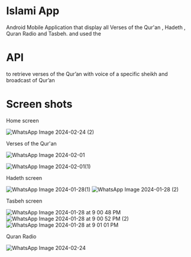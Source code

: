 <h1> Islami App </h1>
Android Mobile Application that display all Verses of the Qur'an , Hadeth , Quran Radio and Tasbeh.
and used the <h1>API</h1> to retrieve verses of the Qur’an with voice of a specific sheikh and broadcast of Qur’an
<h1> Screen shots</h1>
Home screen

![WhatsApp Image 2024-02-24 (2)](https://github.com/NadaMansour20/IslamiApp/assets/125664031/88ccc53a-9a13-4fea-8f1c-c9b48cbe5dba)

Verses of the Qur'an

![WhatsApp Image 2024-02-01 ](https://github.com/NadaMansour20/IslamiApp/assets/125664031/5b25646e-d181-4605-aaf9-a4ba720a41d6)

![WhatsApp Image 2024-02-01(1)](https://github.com/NadaMansour20/IslamiApp/assets/125664031/e2c5ad64-a8fc-4d99-8e00-ec8e5d81805e)


Hadeth screen

![WhatsApp Image 2024-01-28(1)](https://github.com/NadaMansour20/IslamiApp/assets/125664031/36453285-6125-43af-9cc6-bc7db3738407)
![WhatsApp Image 2024-01-28 (2)](https://github.com/NadaMansour20/IslamiApp/assets/125664031/dd7fc42c-b8c6-4cf0-98b2-9f42873a75bf)


Tasbeh screen

![WhatsApp Image 2024-01-28 at 9 00 48 PM](https://github.com/NadaMansour20/IslamiApp/assets/125664031/451d05ac-ec3e-45a3-8b77-9b4bb5fcfbe9)
![WhatsApp Image 2024-01-28 at 9 00 52 PM (2)](https://github.com/NadaMansour20/IslamiApp/assets/125664031/9326fc23-4894-41e0-9280-782e1d675e92)
![WhatsApp Image 2024-01-28 at 9 01 01 PM](https://github.com/NadaMansour20/IslamiApp/assets/125664031/b4f2db4b-2e3e-457a-b02b-a44ae2fa5088)

 Quran Radio

![WhatsApp Image 2024-02-24](https://github.com/NadaMansour20/IslamiApp/assets/125664031/c9ef240e-7e1f-4fb8-9f26-3ca5a8ff3dbb)
